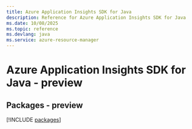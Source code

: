 ```yaml
---
title: Azure Application Insights SDK for Java
description: Reference for Azure Application Insights SDK for Java
ms.date: 10/08/2025
ms.topic: reference
ms.devlang: java
ms.service: azure-resource-manager
---
```

# Azure Application Insights SDK for Java - preview
## Packages - preview
[!INCLUDE [packages](application-insights-index.md)]